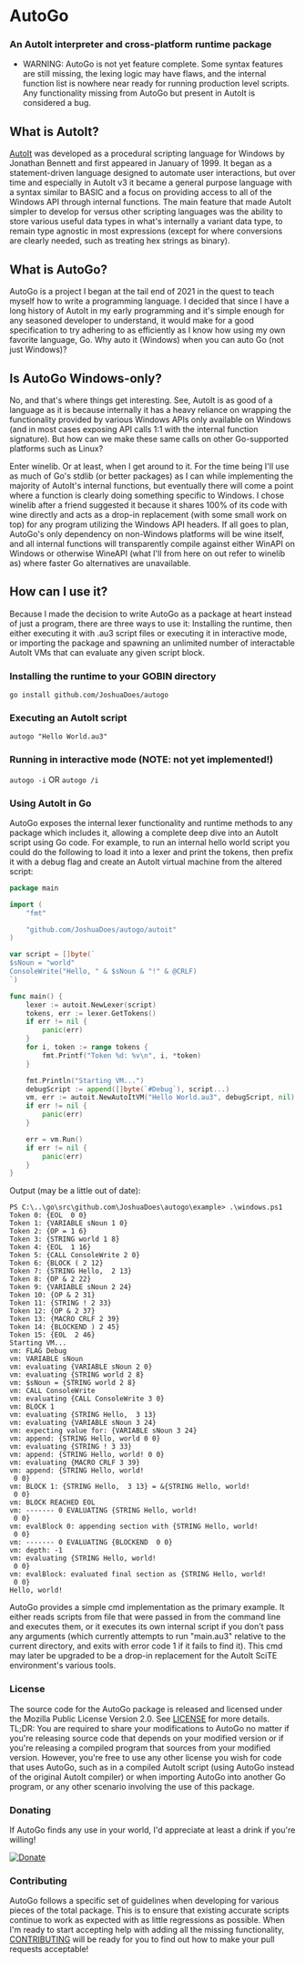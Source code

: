 # AutoGo
### An AutoIt interpreter and cross-platform runtime package

* WARNING: AutoGo is not yet feature complete. Some syntax features are still missing, the lexing logic may have flaws, and the internal function list is nowhere near ready for running production level scripts. Any functionality missing from AutoGo but present in AutoIt is considered a bug.

## What is AutoIt?
[AutoIt](https://www.autoitscript.com/) was developed as a procedural scripting language for Windows by Jonathan Bennett and first appeared in January of 1999. It began as a statement-driven language designed to automate user interactions, but over time and especially in AutoIt v3 it became a general purpose language with a syntax similar to BASIC and a focus on providing access to all of the Windows API through internal functions. The main feature that made AutoIt simpler to develop for versus other scripting languages was the ability to store various useful data types in what's internally a variant data type, to remain type agnostic in most expressions (except for where conversions are clearly needed, such as treating hex strings as binary).

## What is AutoGo?
AutoGo is a project I began at the tail end of 2021 in the quest to teach myself how to write a programming language. I decided that since I have a long history of AutoIt in my early programming and it's simple enough for any seasoned developer to understand, it would make for a good specification to try adhering to as efficiently as I know how using my own favorite language, Go. Why auto it (Windows) when you can auto Go (not just Windows)?

## Is AutoGo Windows-only?
No, and that's where things get interesting. See, AutoIt is as good of a language as it is because internally it has a heavy reliance on wrapping the functionality provided by various Windows APIs only available on Windows (and in most cases exposing API calls 1:1 with the internal function signature). But how can we make these same calls on other Go-supported platforms such as Linux?

Enter winelib. Or at least, when I get around to it. For the time being I'll use as much of Go's stdlib (or better packages) as I can while implementing the majority of AutoIt's internal functions, but eventually there will come a point where a function is clearly doing something specific to Windows. I chose winelib after a friend suggested it because it shares 100% of its code with wine directly and acts as a drop-in replacement (with some small work on top) for any program utilizing the Windows API headers. If all goes to plan, AutoGo's only dependency on non-Windows platforms will be wine itself, and all internal functions will transparently compile against either WinAPI on Windows or otherwise WineAPI (what I'll from here on out refer to winelib as) where faster Go alternatives are unavailable.

## How can I use it?
Because I made the decision to write AutoGo as a package at heart instead of just a program, there are three ways to use it: Installing the runtime, then either executing it with .au3 script files or executing it in interactive mode, or importing the package and spawning an unlimited number of interactable AutoIt VMs that can evaluate any given script block.

### Installing the runtime to your GOBIN directory
`go install github.com/JoshuaDoes/autogo`

### Executing an AutoIt script
`autogo "Hello World.au3"`

### Running in interactive mode (NOTE: not yet implemented!)
`autogo -i` OR `autogo /i`

### Using AutoIt in Go
AutoGo exposes the internal lexer functionality and runtime methods to any package which includes it, allowing a complete deep dive into an AutoIt script using Go code. For example, to run an internal hello world script you could do the following to load it into a lexer and print the tokens, then prefix it with a debug flag and create an AutoIt virtual machine from the altered script:

```Go
package main

import (
	"fmt"

	"github.com/JoshuaDoes/autogo/autoit"
)

var script = []byte(`
$sNoun = "world"
ConsoleWrite("Hello, " & $sNoun & "!" & @CRLF)
`)

func main() {
	lexer := autoit.NewLexer(script)
	tokens, err := lexer.GetTokens()
	if err != nil {
		panic(err)
	}
	for i, token := range tokens {
		fmt.Printf("Token %d: %v\n", i, *token)
	}

	fmt.Println("Starting VM...")
	debugScript := append([]byte(`#Debug`), script...)
	vm, err := autoit.NewAutoItVM("Hello World.au3", debugScript, nil)
	if err != nil {
		panic(err)
	}

	err = vm.Run()
	if err != nil {
		panic(err)
	}
}
```
Output (may be a little out of date):
```
PS C:\..\go\src\github.com\JoshuaDoes\autogo\example> .\windows.ps1
Token 0: {EOL  0 0}
Token 1: {VARIABLE sNoun 1 0}
Token 2: {OP = 1 6}
Token 3: {STRING world 1 8}
Token 4: {EOL  1 16}
Token 5: {CALL ConsoleWrite 2 0}
Token 6: {BLOCK ( 2 12}
Token 7: {STRING Hello,  2 13}
Token 8: {OP & 2 22}
Token 9: {VARIABLE sNoun 2 24}
Token 10: {OP & 2 31}
Token 11: {STRING ! 2 33}
Token 12: {OP & 2 37}
Token 13: {MACRO CRLF 2 39}
Token 14: {BLOCKEND ) 2 45}
Token 15: {EOL  2 46}
Starting VM...
vm: FLAG Debug
vm: VARIABLE sNoun
vm: evaluating {VARIABLE sNoun 2 0}
vm: evaluating {STRING world 2 8}
vm: $sNoun = {STRING world 2 8}
vm: CALL ConsoleWrite
vm: evaluating {CALL ConsoleWrite 3 0}
vm: BLOCK 1
vm: evaluating {STRING Hello,  3 13}
vm: evaluating {VARIABLE sNoun 3 24}
vm: expecting value for: {VARIABLE sNoun 3 24}
vm: append: {STRING Hello, world 0 0}
vm: evaluating {STRING ! 3 33}
vm: append: {STRING Hello, world! 0 0}
vm: evaluating {MACRO CRLF 3 39}
vm: append: {STRING Hello, world!
 0 0}
vm: BLOCK 1: {STRING Hello,  3 13} = &{STRING Hello, world!
 0 0}
vm: BLOCK REACHED EOL
vm: ------- 0 EVALUATING {STRING Hello, world!
 0 0}
vm: evalBlock 0: appending section with {STRING Hello, world!
 0 0}
vm: ------- 0 EVALUATING {BLOCKEND  0 0}
vm: depth: -1
vm: evaluating {STRING Hello, world!
 0 0}
vm: evalBlock: evaluated final section as {STRING Hello, world!
 0 0}
Hello, world!
```

AutoGo provides a simple cmd implementation as the primary example. It either reads scripts from file that were passed in from the command line and executes them, or it executes its own internal script if you don't pass any arguments (which currently attempts to run "main.au3" relative to the current directory, and exits with error code 1 if it fails to find it). This cmd may later be upgraded to be a drop-in replacement for the AutoIt SciTE environment's various tools.

### License
The source code for the AutoGo package is released and licensed under the Mozilla Public License Version 2.0. See [LICENSE](https://github.com/JoshuaDoes/autogo/blob/master/LICENSE) for more details. TL;DR: You are required to share your modifications to AutoGo no matter if you're releasing source code that depends on your modified version or if you're releasing a compiled program that sources from your modified version. However, you're free to use any other license you wish for code that uses AutoGo, such as in a compiled AutoIt script (using AutoGo instead of the original AutoIt compiler) or when importing AutoGo into another Go program, or any other scenario involving the use of this package.

### Donating
If AutoGo finds any use in your world, I'd appreciate at least a drink if you're willing!

[![Donate](https://img.shields.io/badge/Donate-PayPal-green.svg)](https://paypal.me/JoshuaDoes)

### Contributing
AutoGo follows a specific set of guidelines when developing for various pieces of the total package. This is to ensure that existing accurate scripts continue to work as expected with as little regressions as possible. When I'm ready to start accepting help with adding all the missing functionality, [CONTRIBUTING](https://github.com/JoshuaDoes/autogo/blob/master/CONTRIBUTING.md) will be ready for you to find out how to make your pull requests acceptable!